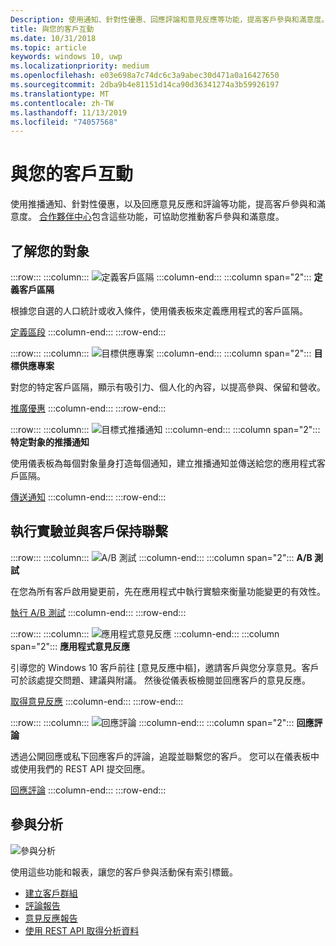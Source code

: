 ```yaml
---
Description: 使用通知、針對性優惠、回應評論和意見反應等功能，提高客戶參與和滿意度。
title: 與您的客戶互動
ms.date: 10/31/2018
ms.topic: article
keywords: windows 10, uwp
ms.localizationpriority: medium
ms.openlocfilehash: e03e698a7c74dc6c3a9abec30d471a0a16427650
ms.sourcegitcommit: 2dba9b4e81151d14ca90d36341274a3b59926197
ms.translationtype: MT
ms.contentlocale: zh-TW
ms.lasthandoff: 11/13/2019
ms.locfileid: "74057568"
---
```

# <a name="engage-with-your-customers"></a>與您的客戶互動

使用推播通知、針對性優惠，以及回應意見反應和評論等功能，提高客戶參與和滿意度。 [合作夥伴中心](https://partner.microsoft.com/dashboard)包含這些功能，可協助您推動客戶參與和滿意度。

## <a name="understand-your-audience"></a>了解您的對象

:::row:::
    :::column:::
        ![定義客戶區隔](images/engage-pie-chart.png)
    :::column-end:::
    :::column span="2":::
**定義客戶區隔**

根據您自選的人口統計或收入條件，使用儀表板來定義應用程式的客戶區隔。 

[定義區段](create-customer-segments.md)
    :::column-end:::
:::row-end:::

:::row:::
    :::column:::
        ![目標供應專案](images/engage-phone-truck.png)
    :::column-end:::
    :::column span="2":::
**目標供應專案**

對您的特定客戶區隔，顯示有吸引力、個人化的內容，以提高參與、保留和營收。

[推廣優惠](use-targeted-offers-to-maximize-engagement-and-conversions.md)
    :::column-end:::
:::row-end:::

:::row:::
    :::column:::
        ![目標式推播通知](images/engage-push-notifications.png)
    :::column-end:::
    :::column span="2":::
**特定對象的推播通知**

使用儀表板為每個對象量身打造每個通知，建立推播通知並傳送給您的應用程式客戶區隔。

[傳送通知](send-push-notifications-to-your-apps-customers.md)
    :::column-end:::
:::row-end:::

## <a name="run-experiments-and-connect-with-customers"></a>執行實驗並與客戶保持聯繫

:::row:::
    :::column:::
        ![A/B 測試](images/engage-start-menu.png)
    :::column-end:::
    :::column span="2":::
**A/B 測試**

在您為所有客戶啟用變更前，先在應用程式中執行實驗來衡量功能變更的有效性。

[執行 A/B 測試](../monetize/run-app-experiments-with-a-b-testing.md)
    :::column-end:::
:::row-end:::

:::row:::
    :::column:::
        ![應用程式意見反應](images/engage-feedback.png)
    :::column-end:::
    :::column span="2":::
**應用程式意見反應**

引導您的 Windows 10 客戶前往 [意見反應中樞]，邀請客戶與您分享意見。客戶可於該處提交問題、建議與附議。 然後從儀表板檢閱並回應客戶的意見反應。

[取得意見反應](respond-to-customer-feedback.md)
    :::column-end:::
:::row-end:::

:::row:::
    :::column:::
        ![回應評論](images/ads-community-campaign.png)
    :::column-end:::
    :::column span="2":::
**回應評論**

透過公開回應或私下回應客戶的評論，追蹤並聯繫您的客戶。 您可以在儀表板中或使用我們的 REST API 提交回應。

[回應評論](respond-to-customer-reviews.md)
    :::column-end:::
:::row-end:::

## <a name="engagement-analytics"></a>參與分析

![參與分析](images/engage-analytics.png)

使用這些功能和報表，讓您的客戶參與活動保有索引標籤。

- [建立客戶群組](create-customer-groups.md)
- [評論報告](reviews-report.md)
- [意見反應報告](feedback-report.md)
- [使用 REST API 取得分析資料](../monetize/access-analytics-data-using-windows-store-services.md)